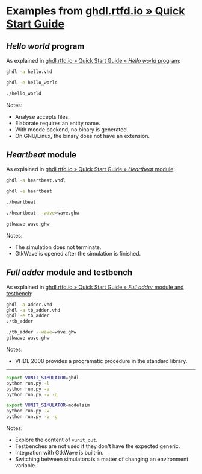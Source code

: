 # Examples from [ghdl.rtfd.io » Quick Start Guide](https://ghdl.readthedocs.io/en/latest/quick_start/README.html)

## *Hello world* program

As explained in [ghdl.rtfd.io » Quick Start Guide » *Hello world* program](https://ghdl.readthedocs.io/en/latest/quick_start/hello/README.html):

```sh
ghdl -a hello.vhd

ghdl -e hello_world

./hello_world
```

Notes:

- Analyse accepts files.
- Elaborate requires an entity name.
- With mcode backend, no binary is generated.
- On GNU/Linux, the binary does not have an extension.

## *Heartbeat* module

As explained in [ghdl.rtfd.io » Quick Start Guide » *Heartbeat* module](https://ghdl.readthedocs.io/en/latest/quick_start/heartbeat/README.html):

```sh
ghdl -a heartbeat.vhdl

ghdl -e heartbeat

./heartbeat

./heartbeat --wave=wave.ghw

gtkwave wave.ghw
```

Notes:

- The simulation does not terminate.
- GtkWave is opened after the simulation is finished.

## *Full adder* module and testbench

As explained in [ghdl.rtfd.io » Quick Start Guide » *Full adder* module and testbench](https://ghdl.readthedocs.io/en/latest/quick_start/adder/README.html):

```sh
ghdl -a adder.vhd
ghdl -a tb_adder.vhd
ghdl -e tb_adder
./tb_adder

./tb_adder --wave=wave.ghw
gtkwave wave.ghw
```

Notes:

- VHDL 2008 provides a programatic procedure in the standard library.

---

```sh
export VUNIT_SIMULATOR=ghdl
python run.py -l
python run.py -v
python run.py -v -g

export VUNIT_SIMULATOR=modelsim
python run.py -v
python run.py -v -g
```

Notes:

- Explore the content of `vunit_out`.
- Testbenches are not used if they don't have the expected generic.
- Integration with GtkWave is built-in.
- Switching between simulators is a matter of changing an environment variable.
